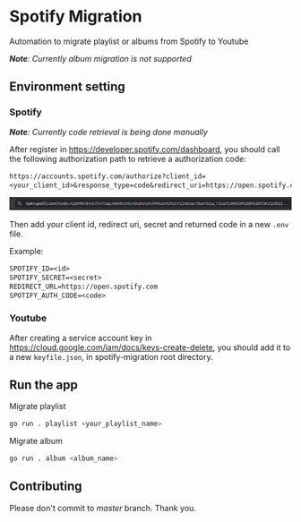 # Spotify Migration

Automation to migrate playlist or albums from Spotify to Youtube

_**Note**: Currently album migration is not supported_

## Environment setting

### Spotify

_**Note**: Currently code retrieval is being done manually_

After register in https://developer.spotify.com/dashboard, you should call the following authorization path to retrieve a authorization code:

```
https://accounts.spotify.com/authorize?client_id=<your_client_id>&response_type=code&redirect_uri=https://open.spotify.com
```

![alt text](assets/image.png)

Then add your client id, redirect uri, secret and returned code in a new `.env` file.

Example:

```
SPOTIFY_ID=<id>
SPOTIFY_SECRET=<secret>
REDIRECT_URL=https://open.spotify.com
SPOTIFY_AUTH_CODE=<code>
```

### Youtube

After creating a service account key in https://cloud.google.com/iam/docs/keys-create-delete, you should add it to a new `keyfile.json`, in spotify-migration root directory.


## Run the app

Migrate playlist

``` bash
go run . playlist <your_playlist_name>
```

Migrate album
``` bash
go run . album <album_name>
```

## Contributing

Please don't commit to *master* branch. Thank you.
